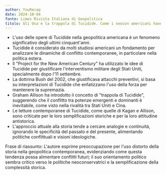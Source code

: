 ```yaml
---
author: YouRecap
date: 2024-10-04
fonte: Limes Rivista Italiana di Geopolitica
titolo: Gli Usa e la trappola di Tucidide. Come i neocon americani hanno travisato le Storie
---
```


- L'uso delle opere di Tucidide nella geopolitica americana è un fenomeno significativo degli ultimi cinquant'anni.
- Tucidide è considerato da molti studiosi americani un fondamento per analizzare le dinamiche di conflitto contemporanee, in particolare nella politica estera.
- Il "Project for the New American Century" ha utilizzato le idee di Tucidide per giustificare l'interventismo militare degli Stati Uniti, specialmente dopo l'11 settembre.
- La dottrina Bush del 2002, che giustificava attacchi preventivi, si basa su interpretazioni di Tucidide che enfatizzano l'uso della forza per mantenere la supremazia.
- Graham Allison ha introdotto il concetto di "trappola di Tucidide", suggerendo che il conflitto tra potenze emergenti e dominanti è inevitabile, come visto nella rivalità tra Stati Uniti e Cina.
- Le letture contemporanee di Tucidide, come quelle di Kagan e Allison, sono criticate per le loro semplificazioni storiche e per la loro attitudine antistorica.
- L'approccio attuale alla storia tende a cercare analogie e continuità, ignorando le specificità del passato e del presente, alimentando politiche conflittuali e visioni ideologiche.

Frase di riassunto: L'autore esprime preoccupazione per l'uso distorto della storia nella geopolitica contemporanea, evidenziando come questa tendenza possa alimentare conflitti futuri; il suo orientamento politico sembra critico verso le politiche neoconservatrici e la semplificazione della complessità storica.
